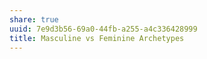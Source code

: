 ```yaml
---
share: true
uuid: 7e9d3b56-69a0-44fb-a255-a4c336428999
title: Masculine vs Feminine Archetypes
---
```

